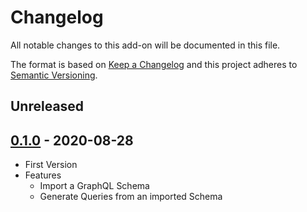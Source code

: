 # Changelog
All notable changes to this add-on will be documented in this file.

The format is based on [Keep a Changelog](https://keepachangelog.com/en/1.0.0/) and this project adheres to [Semantic Versioning](https://semver.org/spec/v2.0.0.html).

## Unreleased


## [0.1.0] - 2020-08-28
- First Version
- Features
  - Import a GraphQL Schema
  - Generate Queries from an imported Schema

[0.1.0]: https://github.com/zaproxy/zap-extensions/releases/graphql-v0.1.0

